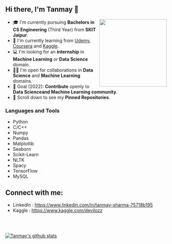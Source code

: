 ## Hi there, I'm Tanmay 👋
<img align='right' src="https://s7.gifyu.com/images/WhatsApp-Image-2020-07-14-at-11.34.49-1.gif" width="210">

- 🎓 I'm currently pursuing **Bachelors in CS Engineering** (Third Year) from **SKIT Jaipur**.
- 🌱 I'm currently learning from [Udemy](https://www.udemy.com/), [Coursera](https://www.coursera.org/) and [Kaggle](https://www.kaggle.com/).
- 💻 I'm looking for an **internship** in **Machine Learning** or **Data Science** domain.
- 🤝🏻 I'm open for collaborations in **Data Science** and **Machine Learning** domains.
- 🎯 Goal (2022): **Contribute** openly to **Data Scienceand Machine Learning community**.
- 📌 Scroll down to see my **Pinned Repositories**.

### Languages and Tools

- Python
- C/C++
- Numpy
- Pandas
- Matplotlib
- Seaborn
- Scikit-Learn
- NLTK
- Spacy
- TensorFlow
- MySQL

## Connect with me:

- LinkedIn : https://www.linkedin.com/in/tanmay-sharma-75718b195
- Kaggle : https://www.kaggle.com/devilozz

<br>
<br>

[![Tanmay's github stats](https://github-readme-stats.vercel.app/api?username=tansha31&hide=contribs)](https://github.com/anuraghazra/github-readme-stats)
